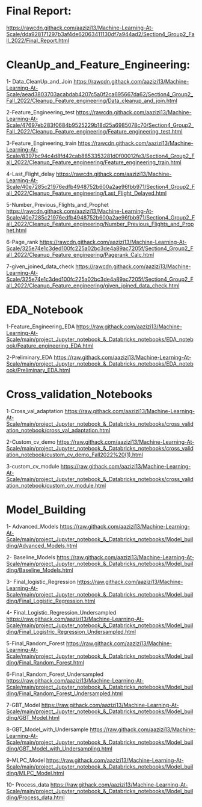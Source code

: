 # Final Report: 
https://rawcdn.githack.com/aazizi13/Machine-Learning-At-Scale/dda928171297b3af4de62063411130df7a944ad2/Section4_Group2_Fall_2022/Final_Report.html

# CleanUp_and_Feature_Engineering:
1- Data_CleanUp_and_Join
https://rawcdn.githack.com/aazizi13/Machine-Learning-At-Scale/aead3803703acabdab4207c5a0f2ca695667da62/Section4_Group2_Fall_2022/Cleanup_Feature_engineering/Data_cleanup_and_join.html

2-Feature_Engineering_test
https://rawcdn.githack.com/aazizi13/Machine-Learning-At-Scale/47697eb283f0684b9525229b18d25a6985078c70/Section4_Group2_Fall_2022/Cleanup_Feature_engineering/Feature_engineering_test.html

3-Feature_Engineering_train
https://rawcdn.githack.com/aazizi13/Machine-Learning-At-Scale/8397bc94c4d8fd42cab8853353281d0f00012fe3/Section4_Group2_Fall_2022/Cleanup_Feature_engineering/Feature_engineering_train.html

4-Last_Flight_delay
https://rawcdn.githack.com/aazizi13/Machine-Learning-At-Scale/40e7285c21976edfb4948752b600a2ae96fbb971/Section4_Group2_Fall_2022/Cleanup_Feature_engineering/Last_Flight_Delayed.html

5-Number_Previous_Flights_and_Prophet
https://rawcdn.githack.com/aazizi13/Machine-Learning-At-Scale/40e7285c21976edfb4948752b600a2ae96fbb971/Section4_Group2_Fall_2022/Cleanup_Feature_engineering/Number_Previous_Flights_and_Prophet.html

6-Page_rank
https://rawcdn.githack.com/aazizi13/Machine-Learning-At-Scale/325e74e1c3ded100fc225a02bc3de4a89ac7205f/Section4_Group2_Fall_2022/Cleanup_Feature_engineering/Pagerank_Calc.html

7-given_joined_data_check https://rawcdn.githack.com/aazizi13/Machine-Learning-At-Scale/325e74e1c3ded100fc225a02bc3de4a89ac7205f/Section4_Group2_Fall_2022/Cleanup_Feature_engineering/given_joined_data_check.html


# EDA_Notebook
1-Feature_Engineering_EDA 
https://raw.githack.com/aazizi13/Machine-Learning-At-Scale/main/project_Jupyter_notebook_&_Databricks_notebooks/EDA_notebook/Feature_engineering_EDA.html

2-Preliminary_EDA 
https://raw.githack.com/aazizi13/Machine-Learning-At-Scale/main/project_Jupyter_notebook_&_Databricks_notebooks/EDA_notebook/Preliminary_EDA.html

# Cross_validation_Notebooks

1-Cross_val_adaptation https://raw.githack.com/aazizi13/Machine-Learning-At-Scale/main/project_Jupyter_notebook_&_Databricks_notebooks/cross_validation_notebook/cross_val_adaptation.html

2-Custom_cv_demo https://raw.githack.com/aazizi13/Machine-Learning-At-Scale/main/project_Jupyter_notebook_&_Databricks_notebooks/cross_validation_notebook/custom_cv_demo_Fall2022%20(1).html

3-custom_cv_module https://raw.githack.com/aazizi13/Machine-Learning-At-Scale/main/project_Jupyter_notebook_&_Databricks_notebooks/cross_validation_notebook/custom_cv_module.html


# Model_Building

1- Advanced_Models https://raw.githack.com/aazizi13/Machine-Learning-At-Scale/main/project_Jupyter_notebook_&_Databricks_notebooks/Model_building/Advanced_Models.html

2- Baseline_Models https://raw.githack.com/aazizi13/Machine-Learning-At-Scale/main/project_Jupyter_notebook_&_Databricks_notebooks/Model_building/Baseline_Models.html

3- Final_logistic_Regression https://raw.githack.com/aazizi13/Machine-Learning-At-Scale/main/project_Jupyter_notebook_&_Databricks_notebooks/Model_building/Final_Logistic_Regression.html

4- Final_Logistic_Regression_Undersampled https://raw.githack.com/aazizi13/Machine-Learning-At-Scale/main/project_Jupyter_notebook_&_Databricks_notebooks/Model_building/Final_Logistric_Regression_Undersampled.html

5-Final_Random_Forest https://raw.githack.com/aazizi13/Machine-Learning-At-Scale/main/project_Jupyter_notebook_&_Databricks_notebooks/Model_building/Final_Random_Forest.html

6-Final_Random_Forest_Undersampled https://raw.githack.com/aazizi13/Machine-Learning-At-Scale/main/project_Jupyter_notebook_&_Databricks_notebooks/Model_building/Final_Random_Forest_Undersampled.html

7-GBT_Model https://raw.githack.com/aazizi13/Machine-Learning-At-Scale/main/project_Jupyter_notebook_&_Databricks_notebooks/Model_building/GBT_Model.html

8-GBT_Model_with_Undersample https://raw.githack.com/aazizi13/Machine-Learning-At-Scale/main/project_Jupyter_notebook_&_Databricks_notebooks/Model_building/GBT_Model_with_Undersampling.html

9-MLPC_Model https://raw.githack.com/aazizi13/Machine-Learning-At-Scale/main/project_Jupyter_notebook_&_Databricks_notebooks/Model_building/MLPC_Model.html

10- Process_data https://raw.githack.com/aazizi13/Machine-Learning-At-Scale/main/project_Jupyter_notebook_&_Databricks_notebooks/Model_building/Process_data.html


















